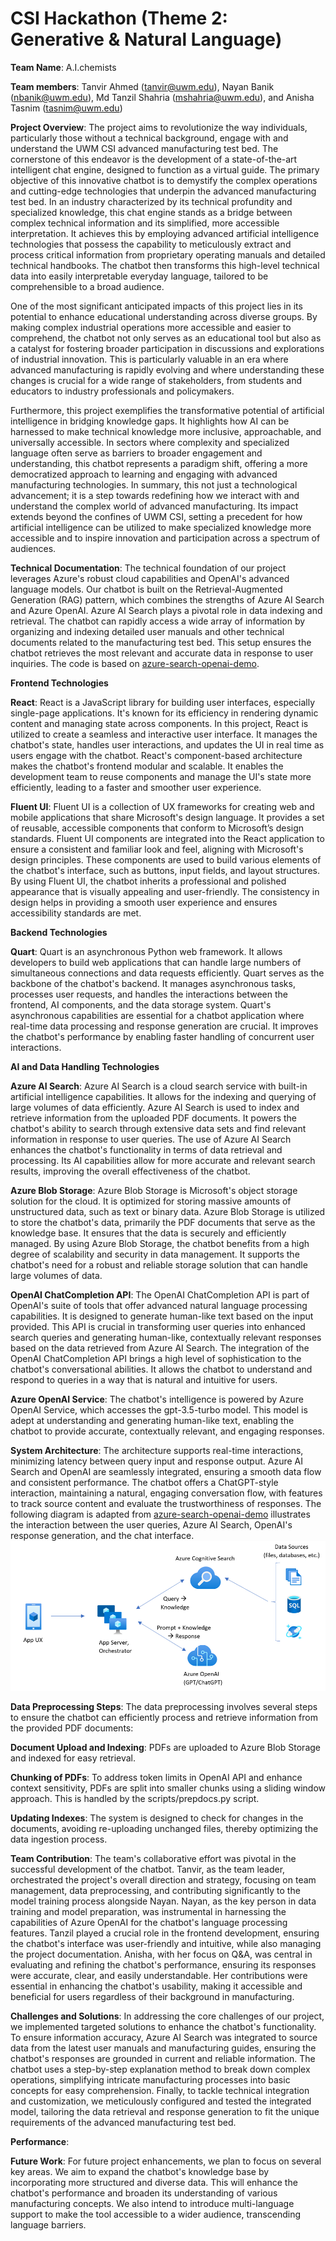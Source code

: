 # CSI Hackathon (Theme 2: Generative & Natural Language) 

**Team Name**: A.I.chemists 

**Team members**: Tanvir Ahmed (tanvir@uwm.edu), Nayan Banik (nbanik@uwm.edu), Md Tanzil Shahria (mshahria@uwm.edu), and Anisha Tasnim (tasnim@uwm.edu) 

**Project Overview**: The project aims to revolutionize the way individuals, particularly those without a technical background, engage with and understand the UWM CSI advanced manufacturing test bed. The cornerstone of this endeavor is the development of a state-of-the-art intelligent chat engine, designed to function as a virtual guide.
The primary objective of this innovative chatbot is to demystify the complex operations and cutting-edge technologies that underpin the advanced manufacturing test bed. In an industry characterized by its technical profundity and specialized knowledge, this chat engine stands as a bridge between complex technical information and its simplified, more accessible interpretation. It achieves this by employing advanced artificial intelligence technologies that possess the capability to meticulously extract and process critical information from proprietary operating manuals and detailed technical handbooks. The chatbot then transforms this high-level technical data into easily interpretable everyday language, tailored to be comprehensible to a broad audience.

One of the most significant anticipated impacts of this project lies in its potential to enhance educational understanding across diverse groups. By making complex industrial operations more accessible and easier to comprehend, the chatbot not only serves as an educational tool but also as a catalyst for fostering broader participation in discussions and explorations of industrial innovation. This is particularly valuable in an era where advanced manufacturing is rapidly evolving and where understanding these changes is crucial for a wide range of stakeholders, from students and educators to industry professionals and policymakers.

Furthermore, this project exemplifies the transformative potential of artificial intelligence in bridging knowledge gaps. It highlights how AI can be harnessed to make technical knowledge more inclusive, approachable, and universally accessible. In sectors where complexity and specialized language often serve as barriers to broader engagement and understanding, this chatbot represents a paradigm shift, offering a more democratized approach to learning and engaging with advanced manufacturing technologies. In summary, this not just a technological advancement; it is a step towards redefining how we interact with and understand the complex world of advanced manufacturing. Its impact extends beyond the confines of UWM CSI, setting a precedent for how artificial intelligence can be utilized to make specialized knowledge more accessible and to inspire innovation and participation across a spectrum of audiences.

**Technical Documentation**: The technical foundation of our project leverages Azure's robust cloud capabilities and OpenAI's advanced language models. Our chatbot is built on the Retrieval-Augmented Generation (RAG) pattern, which combines the strengths of Azure AI Search and Azure OpenAI. Azure AI Search plays a pivotal role in data indexing and retrieval. The chatbot can rapidly access a wide array of information by organizing and indexing detailed user manuals and other technical documents related to the manufacturing test bed. This setup ensures the chatbot retrieves the most relevant and accurate data in response to user inquiries. The code is based on [azure-search-openai-demo](https://github.com/Azure-Samples/azure-search-openai-demo).

  **Frontend Technologies**

**React**: React is a JavaScript library for building user interfaces, especially single-page applications. It's known for its efficiency in rendering dynamic content and managing state across components. In this project, React is utilized to create a seamless and interactive user interface. It manages the chatbot's state, handles user interactions, and updates the UI in real time as users engage with the chatbot. React's component-based architecture makes the chatbot's frontend modular and scalable. It enables the development team to reuse components and manage the UI's state more efficiently, leading to a faster and smoother user experience.

**Fluent UI**: Fluent UI is a collection of UX frameworks for creating web and mobile applications that share Microsoft's design language. It provides a set of reusable, accessible components that conform to Microsoft’s design standards. Fluent UI components are integrated into the React application to ensure a consistent and familiar look and feel, aligning with Microsoft's design principles. These components are used to build various elements of the chatbot's interface, such as buttons, input fields, and layout structures. By using Fluent UI, the chatbot inherits a professional and polished appearance that is visually appealing and user-friendly. The consistency in design helps in providing a smooth user experience and ensures accessibility standards are met.

  **Backend Technologies**
  
**Quart**: Quart is an asynchronous Python web framework. It allows developers to build web applications that can handle large numbers of simultaneous connections and data requests efficiently. Quart serves as the backbone of the chatbot's backend. It manages asynchronous tasks, processes user requests, and handles the interactions between the frontend, AI components, and the data storage system. Quart's asynchronous capabilities are essential for a chatbot application where real-time data processing and response generation are crucial. It improves the chatbot's performance by enabling faster handling of concurrent user interactions.

  **AI and Data Handling Technologies**
  
**Azure AI Search**: Azure AI Search is a cloud search service with built-in artificial intelligence capabilities. It allows for the indexing and querying of large volumes of data efficiently. Azure AI Search is used to index and retrieve information from the uploaded PDF documents. It powers the chatbot's ability to search through extensive data sets and find relevant information in response to user queries. The use of Azure AI Search enhances the chatbot's functionality in terms of data retrieval and processing. Its AI capabilities allow for more accurate and relevant search results, improving the overall effectiveness of the chatbot.

**Azure Blob Storage**: Azure Blob Storage is Microsoft's object storage solution for the cloud. It is optimized for storing massive amounts of unstructured data, such as text or binary data. Azure Blob Storage is utilized to store the chatbot's data, primarily the PDF documents that serve as the knowledge base. It ensures that the data is securely and efficiently managed. By using Azure Blob Storage, the chatbot benefits from a high degree of scalability and security in data management. It supports the chatbot's need for a robust and reliable storage solution that can handle large volumes of data.

**OpenAI ChatCompletion API**: The OpenAI ChatCompletion API is part of OpenAI's suite of tools that offer advanced natural language processing capabilities. It is designed to generate human-like text based on the input provided. This API is crucial in transforming user queries into enhanced search queries and generating human-like, contextually relevant responses based on the data retrieved from Azure AI Search. The integration of the OpenAI ChatCompletion API brings a high level of sophistication to the chatbot's conversational abilities. It allows the chatbot to understand and respond to queries in a way that is natural and intuitive for users.

**Azure OpenAI Service**: The chatbot's intelligence is powered by Azure OpenAI Service, which accesses the gpt-3.5-turbo model. This model is adept at understanding and generating human-like text, enabling the chatbot to provide accurate, contextually relevant, and engaging responses. 

**System Architecture**: The architecture supports real-time interactions, minimizing latency between query input and response output. Azure AI Search and OpenAI are seamlessly integrated, ensuring a smooth data flow and consistent performance. The chatbot offers a ChatGPT-style interaction, maintaining a natural, engaging conversation flow, with features to track source content and evaluate the trustworthiness of responses. The following diagram is adapted from [azure-search-openai-demo](https://github.com/Azure-Samples/azure-search-openai-demo) illustrates the interaction between the user queries, Azure AI Search, OpenAI's response generation, and the chat interface. ![System Architecture ](docs/appcomponents.png)

**Data Preprocessing Steps**: The data preprocessing involves several steps to ensure the chatbot can efficiently process and retrieve information from the provided PDF documents:

**Document Upload and Indexing**: PDFs are uploaded to Azure Blob Storage and indexed for easy retrieval.

**Chunking of PDFs**: To address token limits in OpenAI API and enhance context sensitivity, PDFs are split into smaller chunks using a sliding window approach. This is handled by the scripts/prepdocs.py script.

**Updating Indexes**: The system is designed to check for changes in the documents, avoiding re-uploading unchanged files, thereby optimizing the data ingestion process.

**Team Contribution**: The team's collaborative effort was pivotal in the successful development of the chatbot. Tanvir, as the team leader, orchestrated the project's overall direction and strategy, focusing on team management, data preprocessing, and contributing significantly to the model training process alongside Nayan. Nayan, as the key person in data training and model preparation, was instrumental in harnessing the capabilities of Azure OpenAI for the chatbot's language processing features. Tanzil played a crucial role in the frontend development, ensuring the chatbot's interface was user-friendly and intuitive, while also managing the project documentation. Anisha, with her focus on Q&A, was central in evaluating and refining the chatbot's performance, ensuring its responses were accurate, clear, and easily understandable. Her contributions were essential in enhancing the chatbot's usability, making it accessible and beneficial for users regardless of their background in manufacturing. 

**Challenges and Solutions**: In addressing the core challenges of our project, we implemented targeted solutions to enhance the chatbot's functionality. To ensure information accuracy, Azure AI Search was integrated to source data from the latest user manuals and manufacturing guides, ensuring the chatbot's responses are grounded in current and reliable information. The chatbot uses a step-by-step explanation method to break down complex operations, simplifying intricate manufacturing processes into basic concepts for easy comprehension. Finally, to tackle technical integration and customization, we meticulously configured and tested the integrated model, tailoring the data retrieval and response generation to fit the unique requirements of the advanced manufacturing test bed. 

**Performance**:  

**Future Work**: For future project enhancements, we plan to focus on several key areas. We aim to expand the chatbot's knowledge base by incorporating more structured and diverse data. This will enhance the chatbot's performance and broaden its understanding of various manufacturing concepts. We also intend to introduce multi-language support to make the tool accessible to a wider audience, transcending language barriers. 
